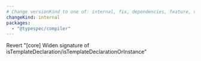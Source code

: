 ```yaml
---
# Change versionKind to one of: internal, fix, dependencies, feature, deprecation, breaking
changeKind: internal
packages:
  - "@typespec/compiler"
---
```


Revert "[core] Widen signature of isTemplateDeclaration/isTemplateDeclarationOrInstance"

